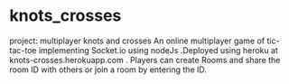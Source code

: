 # knots_crosses
project: multiplayer knots and crosses
An online multiplayer game of tic-tac-toe implementing Socket.io using nodeJs .Deployed using heroku at knots-crosses.herokuapp.com .
Players can create Rooms and share the room ID with others or join a room by entering the ID.
